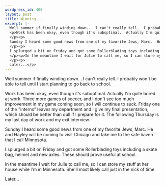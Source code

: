 ```yaml
--- 
wordpress_id: 400
layout: post
title: Winning...
excerpt: |-
  Well summer if finally winding down... I can't really tell.  I probably won't be able to tell until I start planning to go back to school.
  <p>Work has been okay, even though it's suboptimal.  Actually I'm quite bored at work.  Three more games of soccer, and I don't see too much improvement in my game coming soon, so I will continue to suck.  Friday one of the "interns" leaves my department and I give my final presentation, which should be better than dull if I prepare for it.  The following Thursday is my last day of work and my exit interview.
  </p><p>
  Sunday I heard some good news from one of my favorite Jews, Marc.  He and Hayley will be coming to visit Chicago and take me to the safe haven that I call Minnesota.
  </p><p>
  I splurged a bit on Friday and got some Rollerblading toys including a skate bag, helmet and new axles.  These should prove useful at school.
  </p><p>In the meantime I wait for Julie to call me, so I can store my stuff at her house while I'm in Minnesota.  She'll most likely call just in the nick of time.
  </p><p>
  Later...</p>
---
```

Well summer if finally winding down... I can't really tell.  I probably won't be able to tell until I start planning to go back to school.
<p>Work has been okay, even though it's suboptimal.  Actually I'm quite bored at work.  Three more games of soccer, and I don't see too much improvement in my game coming soon, so I will continue to suck.  Friday one of the "interns" leaves my department and I give my final presentation, which should be better than dull if I prepare for it.  The following Thursday is my last day of work and my exit interview.
</p><p>
Sunday I heard some good news from one of my favorite Jews, Marc.  He and Hayley will be coming to visit Chicago and take me to the safe haven that I call Minnesota.
</p><p>
I splurged a bit on Friday and got some Rollerblading toys including a skate bag, helmet and new axles.  These should prove useful at school.
</p><p>In the meantime I wait for Julie to call me, so I can store my stuff at her house while I'm in Minnesota.  She'll most likely call just in the nick of time.
</p><p>
Later...</p>
